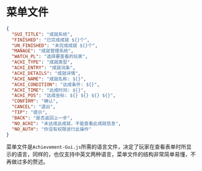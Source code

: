 # 菜单文件

```json
{
  "GUI_TITLE": "成就系统",
  "FINISHED": "已完成成就 ${}个",
  "UN_FINISHED": "未完成成就 ${}个",
  "MANAGE": "成就管理系统",
  "WATCH_PL": "选择要查看的玩家",
  "ACHI_TYPE": "成就类型",
  "ACHI_ENTRY": "成就词条",
  "ACHI_DETAILS": "成就详情",
  "ACHI_NAME": "成就名称: ${}",
  "ACHI_CONDITION": "达成条件: ${}",
  "ACHI_TIME": "达成时间: ${}",
  "ACHI_POS": "达成坐标: ${} ${} ${} ${}",
  "CONFIRM": "确认",
  "CANCEL": "退出",
  "TIP": "提示",
  "BACK": "是否返回上一步",
  "NO_ACHI": "未达成此成就，不能查看此成就信息",
  "NO_AUTH": "你没有权限进行此操作"
}
```

菜单文件是`Achievement-Gui.js`所需的语言文件，决定了玩家在查看表单时所显示的语言，同样的，也仅支持中英文两种语言，菜单文件的结构非常简单易懂，不再做过多的赘述。